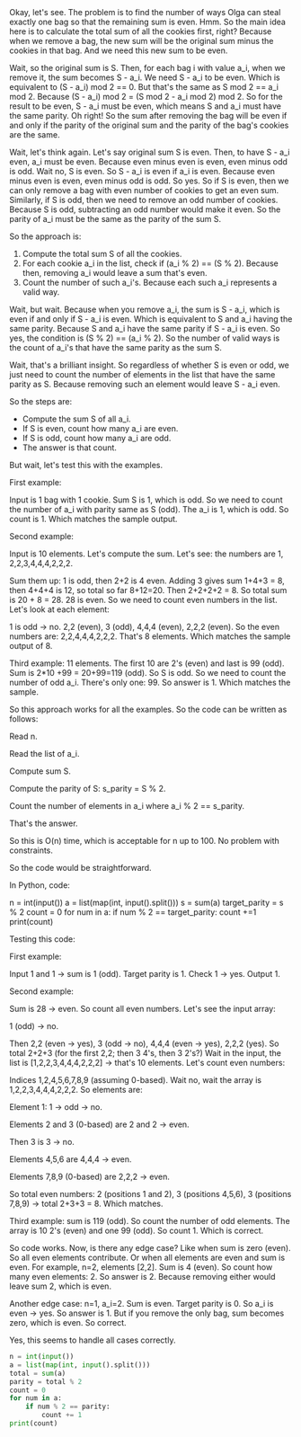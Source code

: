 <think>
Okay, let's see. The problem is to find the number of ways Olga can steal exactly one bag so that the remaining sum is even. Hmm. So the main idea here is to calculate the total sum of all the cookies first, right? Because when we remove a bag, the new sum will be the original sum minus the cookies in that bag. And we need this new sum to be even.

Wait, so the original sum is S. Then, for each bag i with value a_i, when we remove it, the sum becomes S - a_i. We need S - a_i to be even. Which is equivalent to (S - a_i) mod 2 == 0. But that's the same as S mod 2 == a_i mod 2. Because (S - a_i) mod 2 = (S mod 2 - a_i mod 2) mod 2. So for the result to be even, S - a_i must be even, which means S and a_i must have the same parity. Oh right! So the sum after removing the bag will be even if and only if the parity of the original sum and the parity of the bag's cookies are the same.

Wait, let's think again. Let's say original sum S is even. Then, to have S - a_i even, a_i must be even. Because even minus even is even, even minus odd is odd. Wait no, S is even. So S - a_i is even if a_i is even. Because even minus even is even, even minus odd is odd. So yes. So if S is even, then we can only remove a bag with even number of cookies to get an even sum. Similarly, if S is odd, then we need to remove an odd number of cookies. Because S is odd, subtracting an odd number would make it even. So the parity of a_i must be the same as the parity of the sum S.

So the approach is:

1. Compute the total sum S of all the cookies.
2. For each cookie a_i in the list, check if (a_i % 2) == (S % 2). Because then, removing a_i would leave a sum that's even.
3. Count the number of such a_i's. Because each such a_i represents a valid way.

Wait, but wait. Because when you remove a_i, the sum is S - a_i, which is even if and only if S - a_i is even. Which is equivalent to S and a_i having the same parity. Because S and a_i have the same parity if S - a_i is even. So yes, the condition is (S % 2) == (a_i % 2). So the number of valid ways is the count of a_i's that have the same parity as the sum S.

Wait, that's a brilliant insight. So regardless of whether S is even or odd, we just need to count the number of elements in the list that have the same parity as S. Because removing such an element would leave S - a_i even.

So the steps are:

- Compute the sum S of all a_i.
- If S is even, count how many a_i are even.
- If S is odd, count how many a_i are odd.
- The answer is that count.

But wait, let's test this with the examples.

First example:

Input is 1 bag with 1 cookie. Sum S is 1, which is odd. So we need to count the number of a_i with parity same as S (odd). The a_i is 1, which is odd. So count is 1. Which matches the sample output.

Second example:

Input is 10 elements. Let's compute the sum. Let's see: the numbers are 1, 2,2,3,4,4,4,2,2,2.

Sum them up: 1 is odd, then 2+2 is 4 even. Adding 3 gives sum 1+4+3 = 8, then 4+4+4 is 12, so total so far 8+12=20. Then 2+2+2+2 = 8. So total sum is 20 + 8 = 28. 28 is even. So we need to count even numbers in the list. Let's look at each element:

1 is odd → no. 2,2 (even), 3 (odd), 4,4,4 (even), 2,2,2 (even). So the even numbers are: 2,2,4,4,4,2,2,2. That's 8 elements. Which matches the sample output of 8.

Third example: 11 elements. The first 10 are 2's (even) and last is 99 (odd). Sum is 2*10 +99 = 20+99=119 (odd). So S is odd. So we need to count the number of odd a_i. There's only one: 99. So answer is 1. Which matches the sample.

So this approach works for all the examples. So the code can be written as follows:

Read n.

Read the list of a_i.

Compute sum S.

Compute the parity of S: s_parity = S % 2.

Count the number of elements in a_i where a_i % 2 == s_parity.

That's the answer.

So this is O(n) time, which is acceptable for n up to 100. No problem with constraints.

So the code would be straightforward.

In Python, code:

n = int(input())
a = list(map(int, input().split()))
s = sum(a)
target_parity = s % 2
count = 0
for num in a:
    if num % 2 == target_parity:
        count +=1
print(count)

Testing this code:

First example:

Input 1 and 1 → sum is 1 (odd). Target parity is 1. Check 1 → yes. Output 1.

Second example:

Sum is 28 → even. So count all even numbers. Let's see the input array:

1 (odd) → no.

Then 2,2 (even → yes), 3 (odd → no), 4,4,4 (even → yes), 2,2,2 (yes). So total 2+2+3 (for the first 2,2; then 3 4's, then 3 2's?) Wait in the input, the list is [1,2,2,3,4,4,4,2,2,2] → that's 10 elements. Let's count even numbers:

Indices 1,2,4,5,6,7,8,9 (assuming 0-based). Wait no, wait the array is 1,2,2,3,4,4,4,2,2,2. So elements are:

Element 1: 1 → odd → no.

Elements 2 and 3 (0-based) are 2 and 2 → even.

Then 3 is 3 → no.

Elements 4,5,6 are 4,4,4 → even.

Elements 7,8,9 (0-based) are 2,2,2 → even.

So total even numbers: 2 (positions 1 and 2), 3 (positions 4,5,6), 3 (positions 7,8,9) → total 2+3+3 = 8. Which matches.

Third example: sum is 119 (odd). So count the number of odd elements. The array is 10 2's (even) and one 99 (odd). So count 1. Which is correct.

So code works. Now, is there any edge case? Like when sum is zero (even). So all even elements contribute. Or when all elements are even and sum is even. For example, n=2, elements [2,2]. Sum is 4 (even). So count how many even elements: 2. So answer is 2. Because removing either would leave sum 2, which is even.

Another edge case: n=1, a_i=2. Sum is even. Target parity is 0. So a_i is even → yes. So answer is 1. But if you remove the only bag, sum becomes zero, which is even. So correct.

Yes, this seems to handle all cases correctly.
</think>

```python
n = int(input())
a = list(map(int, input().split()))
total = sum(a)
parity = total % 2
count = 0
for num in a:
    if num % 2 == parity:
        count += 1
print(count)
```
